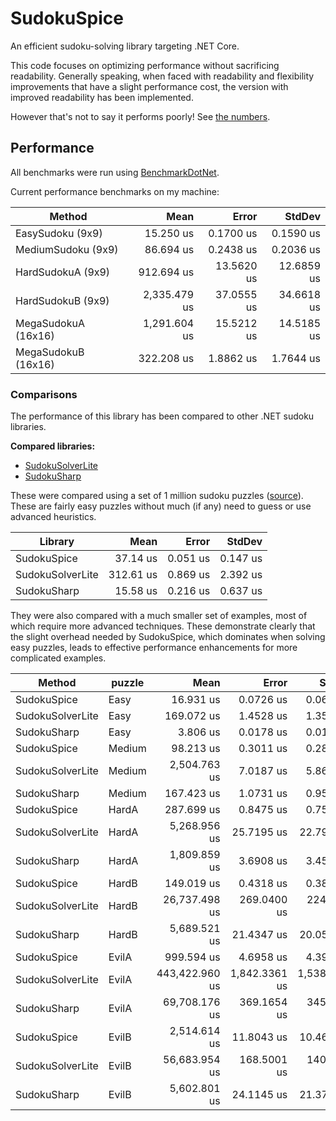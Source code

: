 # SudokuSpice

An efficient sudoku-solving library targeting .NET Core.

This code focuses on optimizing performance without sacrificing readability. Generally speaking, when faced with readability and flexibility improvements that have a slight performance cost, the version with improved readability has been implemented.

However that's not to say it performs poorly! See [the numbers](#Performance).

## Performance

All benchmarks were run using [BenchmarkDotNet](https://benchmarkdotnet.org/articles/overview.html).

Current performance benchmarks on my machine:

|               Method |         Mean |      Error |     StdDev |
|--------------------- |-------------:|-----------:|-----------:|
|     EasySudoku (9x9) |    15.250 us |  0.1700 us |  0.1590 us |
|   MediumSudoku (9x9) |    86.694 us |  0.2438 us |  0.2036 us |
|    HardSudokuA (9x9) |   912.694 us | 13.5620 us | 12.6859 us |
|    HardSudokuB (9x9) | 2,335.479 us | 37.0555 us | 34.6618 us |
|  MegaSudokuA (16x16) | 1,291.604 us | 15.5212 us | 14.5185 us |
|  MegaSudokuB (16x16) |   322.208 us |  1.8862 us |  1.7644 us |

### Comparisons
The performance of this library has been compared to other .NET sudoku libraries.


**Compared libraries:**

* [SudokuSolverLite](https://github.com/zhiliangxu/SudokuSolver)
* [SudokuSharp](https://github.com/BenjaminChambers/SudokuSharp)

These were compared using a set of 1 million sudoku puzzles
([source](https://www.kaggle.com/bryanpark/sudoku)). These are fairly easy
puzzles without much (if any) need to guess or use advanced heuristics.

|          Library |      Mean |    Error |   StdDev |
|----------------- |----------:|---------:|---------:|
|      SudokuSpice |  37.14 us | 0.051 us | 0.147 us |
| SudokuSolverLite | 312.61 us | 0.869 us | 2.392 us |
|      SudokuSharp |  15.58 us | 0.216 us | 0.637 us |

They were also compared with a much smaller set of examples, most of which require more
advanced techniques. These demonstrate clearly that the slight overhead needed by SudokuSpice,
which dominates when solving easy puzzles, leads to effective performance enhancements for
more complicated examples.

|           Method | puzzle |           Mean |         Error |        StdDev |
|----------------- |------- |---------------:|--------------:|--------------:|
|      SudokuSpice |   Easy |      16.931 us |     0.0726 us |     0.0644 us |
| SudokuSolverLite |   Easy |     169.072 us |     1.4528 us |     1.3590 us |
|      SudokuSharp |   Easy |       3.806 us |     0.0178 us |     0.0166 us |
|      SudokuSpice | Medium |      98.213 us |     0.3011 us |     0.2816 us |
| SudokuSolverLite | Medium |   2,504.763 us |     7.0187 us |     5.8609 us |
|      SudokuSharp | Medium |     167.423 us |     1.0731 us |     0.9513 us |
|      SudokuSpice |  HardA |     287.699 us |     0.8475 us |     0.7512 us |
| SudokuSolverLite |  HardA |   5,268.956 us |    25.7195 us |    22.7997 us |
|      SudokuSharp |  HardA |   1,809.859 us |     3.6908 us |     3.4524 us |
|      SudokuSpice |  HardB |     149.019 us |     0.4318 us |     0.3828 us |
| SudokuSolverLite |  HardB |  26,737.498 us |   269.0400 us |   224.6606 us |
|      SudokuSharp |  HardB |   5,689.521 us |    21.4347 us |    20.0500 us |
|      SudokuSpice |  EvilA |     999.594 us |     4.6958 us |     4.3924 us |
| SudokuSolverLite |  EvilA | 443,422.960 us | 1,842.3361 us | 1,538.4341 us |
|      SudokuSharp |  EvilA |  69,708.176 us |   369.1654 us |   345.3175 us |
|      SudokuSpice |  EvilB |   2,514.614 us |    11.8043 us |    10.4642 us |
| SudokuSolverLite |  EvilB |  56,683.954 us |   168.5001 us |   140.7052 us |
|      SudokuSharp |  EvilB |   5,602.801 us |    24.1145 us |    21.3769 us |
